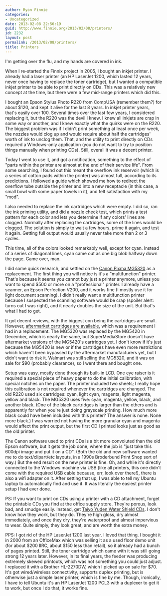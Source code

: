 ```yaml
---
author: Ryan Finnie
categories:
- Uncategorized
date: 2013-02-08 22:56:19
guid: http://www.finnie.org/2013/02/08/printers/
id: 2232
layout: post
permalink: /2013/02/08/printers/
title: Printers
---
```

I'm getting over the flu, and my hands are covered in ink.

When I re-started the Finnix project in 2005, I bought an inkjet printer. I already had a laser printer (an HP LaserJet 1200, which lasted 12 years, never once having to replace the toner cartridge), but I wanted a compatible inkjet printer to be able to print directly on CDs. This was a relatively new concept at the time, but there were a few mid-range printers which did this.

I bought an Epson Stylus Photo R220 from CompUSA (remember them?) for about $120, and kept it alive for the last 8 years. In inkjet printer years, that's easily over 100. Several times over the last few years, I considered replacing it, but the R220 was the devil I knew. I knew all inkjets are crap in some way or another, and I knew exactly what the quirks were on the R220. The biggest problem was if I didn't print something at least once per week, the nozzles would clog up and would require about half the cartridges' worth of ink to unclog them. That, and the utility to print directly on CDs required a Windows-only application (you do not want to try to position things manually when printing CDs). Still, overall it was a decent printer.

Today I went to use it, and got a notification, something to the effect of "parts within the printer are almost at the end of their service life". From some searching, I found out this meant the overflow ink reservoir (which is a series of cotton pads within the printer) was almost full, according to its predictions. I followed a guide which showed me how to redirect the overflow tube outside the printer and into a new receptacle (in this case, a small bowl with some paper towels in it), and felt satisfaction with my "mod".

I also needed to replace the ink cartridges which were empty. I did so, ran the ink priming utility, and did a nozzle check test, which prints a test pattern for each color and lets you determine if any colors' lines are clogged. Normally after replacing the cartridges, some of the lines would be clogged. The solution is simply to wait a few hours, prime it again, and test it again. Getting full output would usually never take more than 2 or 3 cycles.

This time, all of the colors looked remarkably well, except for cyan. Instead of a series of diagonal lines, cyan came out as one big blob halfway down the page. Game over, man.

I did some quick research, and settled on the [Canon Pixma MG5320](http://reviews.cnet.com/multifunction-devices/canon-pixma-mg5320/4505-3181_7-34968161.html) as a replacement. The first thing you will notice is it's a "multifunction" printer. That's because it seems you cannot buy just a printer anymore, unless you want to spend $500 or more on a "professional" printer. I already have a scanner, an Epson Perfection V200, and it works fine (I mostly use it for light document scanning). I didn't really want a multifunction printer because I suspected the scanning software would be crap (spoiler alert: turns out I was right), and it nearly doubles the size of the unit. But that's what I had to get.

It got decent reviews, with the biggest con being the cartridges are small. However, [aftermarket cartridges are available](http://www.supermediastore.com/category/mo/canon-pixma-mg5320-ink-cartridges), which was a requirement I had in a replacement. The MG5320 was replaced by the MG5420 in December, which is nearly the same, but SuperMediaStore doesn't have aftermarket versions of the MG5420's cartridges yet. I don't know if it's just because the MG5420 is new or if the cartridges have even more restrictions which haven't been bypassed by the aftermarket manufacturers yet, but I didn't want to risk it. Walmart was still selling the MG5320, and it was on sale for $90 (probably clearance), so I went there and bought one.

Setup was easy, mostly done through its built-in LCD. One eye raiser is it required a special piece of heavy paper to do the initial calibration, with special notches on the paper. The printer included two sheets; I really hope this calibration is not required whenever the cartridges are changed. The old R220 used six cartridges: cyan, light cyan, magenta, light magenta, yellow and black. The MG5320 uses five: cyan, magenta, yellow, black, and another black. (One of the black cartridges is larger than the others and is apparently for when you're just doing grayscale printing. How much more black could have been included with this printer? The answer is none. None more black.) I was worried not having the more granular cyan and magenta would affect the print output, but the first CD I printed looks just as good as the old printer.

The Canon software used to print CDs is a bit more convoluted than the old Epson software, but it gets the job done, where the job is "just take this 600dpi image and put it on a CD". (Both the old and new software wanted me to do text/clipart/etc layouts, in a 1990s Broderbund Print Shop sort of way.) But the end result on the new printer is fine. Oh, and while it's directly connected to the Windows machine via USB (like all printers, this one didn't come with the required USB cable because, err, look over there!), there is also a wifi adapter on it. After setting that up, I was able to tell my Ubuntu laptop to automatically find and use it. It was literally the easiest printer setup I had ever done.

PS: If you want to print on CDs using a printer with a CD attachment, forget the printable CDs you find at the office supply store. They're porous, look bad, and smudge easily. Instead, get [Taiyo Yuden Water Shield CDs](http://www.supermediastore.com/product/u/taiyo-yuden-52x-cd-r-media-water-shield-white-inkjet-hub-printable-50pk-in-cake-box-spindle). I don't know how they work, but they do. They're high gloss, dry almost immediately, and once they dry, they're waterproof and almost impervious to wear. Quite simply, they look great, and are worth the extra money.

PPS: I got rid of the HP LaserJet 1200 last year. I loved that thing. I bought it in 2000 from an OfficeMax which was selling it as a used floor demo unit (for about $200 IIRC, about $150 less than retail), so it already had a bunch of pages printed. Still, the toner cartridge which came with it was still going strong 12 years later. However, in its final years, the feeder was producing extremely skewed printouts, which was not something you could just adjust. I replaced it with a Brother HL-2270DW, which I picked up on sale for $70. It's got wired/wireless connectivity, supports duplex printing, but is otherwise just a simple laser printer, which is fine by me. Though, ironically, I have to tell Ubuntu it's an HP LaserJet 1200 PCL3 with a duplexer to get it to work, but once I do that, it works fine.

